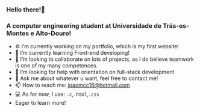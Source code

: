 ### Hello there!👋

  <h3>A computer engineering student at Universidade de Trás-os-Montes e Alto-Douro!</h3>

- ⚙️ I’m currently working on my portfolio, which is my first website!
- 🌱 I’m currently learning Front-end developing!
- 👯 I’m looking to collaborate on lots of projects, as I do believe teamwork is one of my many competences.
- 🤔 I’m looking for help with orientation on full-stack development
- 💬 Ask me about whatever u want, feel free to contact me!
- 📫 How to reach me: joaomcc16@hotmail.com
- 💻 As for now, I use: `.c`,`.html`,`.css`
- Eager to learn more!
